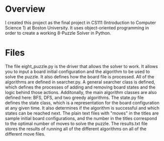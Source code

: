 # Overview

I created this project as the final project in CS111 (Introduction to Computer Science 1) at Boston University. It uses object-oriented programming in order to create a working 8-Puzzle Solver in Python.

# Files

The file eight_puzzle.py is the driver that allows the solver to work. It allows you to input a board initial configuration and the algorithm to be used to solve the puzzle. It also defines how the board file is processed. All of the algorithms are defined in searcher.py. A general searcher class is defined, which defines the processes of adding and removing board states and the logic behind those actions. Additonally, the main algorithm classes are also defined here: BFS, DFS, and two greedy algorithms. The state.py file defines the state class, which is a representation for the board configuration at any given time. It also determines if the algorithm is successful and which states can be reached next. The plain text files with "moves" in the titles are sample initial board configurations, and the number in the titles correspond to the optimal number of moves to solve the puzzle. The results.txt file stores the results of running all of the different algorithms on all of the different move files.
